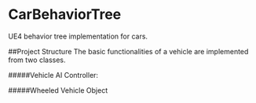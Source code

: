 # CarBehaviorTree
UE4 behavior tree implementation for cars. 

##Project Structure
The basic functionalities of a vehicle are implemented from two classes. 

#####Vehicle AI Controller:

#####Wheeled Vehicle Object
